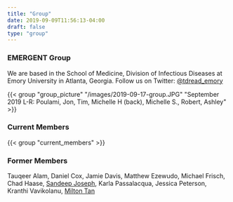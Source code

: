 ```yaml
---
title: "Group"
date: 2019-09-09T11:56:13-04:00
draft: false
type: "group"
---
```

### EMERGENT Group
We are based in the School of Medicine, Division of Infectious Diseases at  Emory University in Atlanta, Georgia.
Follow us on Twitter: <a href="https://twitter.com/tdread_emory" target="_blank">@tdread_emory</a>

{{< group "group_picture" "/images/2019-09-17-group.JPG" "September 2019 L-R: Poulami, Jon, Tim, Michelle H (back), Michelle S., Robert, Ashley" >}}

### Current Members

{{< group "current_members" >}}

### Former Members
Tauqeer Alam, Daniel Cox, Jamie Davis, Matthew Ezewudo, Michael Frisch, Chad Haase, [Sandeep Joseph](https://twitter.com/jose_sandeep), Karla Passalacqua, Jessica Peterson, Kranthi Vavikolanu, [Milton Tan](https://twitter.com/mtanichthys)

